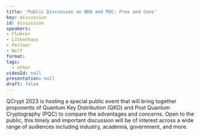 ```yaml
---
title: 'Public Discussion on QKD and PQC: Pros and Cons'
key: discussion
id: discussion
speakers:
- Fluhrer
- Lütkenhaus
- Perlner
- Wolf
format: 
tags:
  - other
videoId: null
presentation: null
draft: false
---
```


QCrypt 2023 is hosting a special public event that will bring together proponents of Quantum Key Distribution (QKD) and Post Quantum Cryptography (PQC) to compare the advantages and concerns. Open to the public, this timely and important discussion will be of interest across a wide range of audiences including industry, academia, government, and more.
